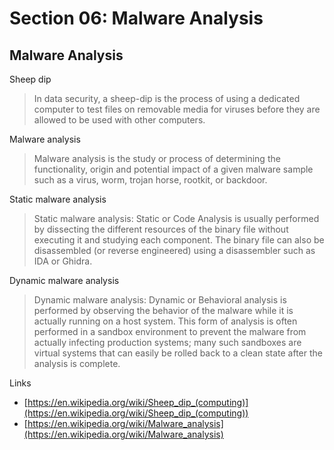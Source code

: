 # Section 06: Malware Analysis

## Malware Analysis
Sheep dip
> In data security, a sheep-dip is the process of using a dedicated computer to test files on removable media for viruses before they are allowed to be used with other computers.

Malware analysis
> Malware analysis is the study or process of determining the functionality, origin and potential impact of a given malware sample such as a virus, worm, trojan horse, rootkit, or backdoor.
 
Static malware analysis
> Static malware analysis: Static or Code Analysis is usually performed by dissecting the different resources of the binary file without executing it and studying each component.
The binary file can also be disassembled (or reverse engineered) using a disassembler such as IDA or Ghidra.

Dynamic malware analysis
> Dynamic malware analysis: Dynamic or Behavioral analysis is performed by observing the behavior of the malware while it is actually running on a host system.
> This form of analysis is often performed in a sandbox environment to prevent the malware from actually infecting production systems; many such sandboxes are virtual systems that can easily be rolled back to a clean state after the analysis is complete.

Links
- [https://en.wikipedia.org/wiki/Sheep_dip_(computing)](https://en.wikipedia.org/wiki/Sheep_dip_(computing))
- [https://en.wikipedia.org/wiki/Malware_analysis](https://en.wikipedia.org/wiki/Malware_analysis)
